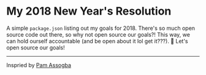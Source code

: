 # My 2018 New Year's Resolution

A simple `package.json` listing out my goals for 2018.
There's so much open source code out there, so why not open source our goals?!
This way, we can hold ourself accountable (and be open about it lol get it???). 🙂
Let's open source our goals!

---
Inspried by [Pam Assogba](https://twitter.com/pam_yam/)

